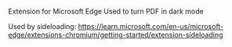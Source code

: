 Extension for Microsoft Edge
Used to turn PDF in dark mode

Used by sideloading: https://learn.microsoft.com/en-us/microsoft-edge/extensions-chromium/getting-started/extension-sideloading
